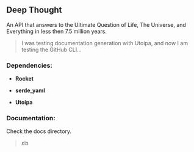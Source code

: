 
## Deep Thought

An API that answers to the Ultimate Question of Life, The Universe, and Everything in less then 7.5 million years.

> I was testing documentation generation with Utoipa, and now I am testing the GitHub CLI...

### Dependencies:

- **Rocket**

- **serde_yaml**

- **Utoipa**

### Documentation:

Check the docs directory.


> εїз
